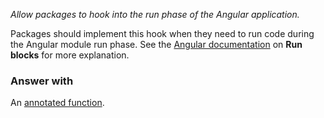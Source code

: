 *Allow packages to hook into the run phase of the Angular application.*

Packages should implement this hook when they need to run code during the
Angular module run phase. See the
[Angular documentation](https://docs.angularjs.org/guide/module#module-loading-dependencies)
on **Run blocks** for more explanation.

### Answer with

An [annotated function](guide/concepts#annotated-functions).
